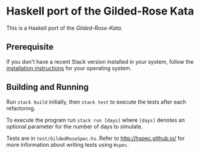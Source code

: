 # Haskell port of the Gilded-Rose Kata

This is a Haskell port of the *Gilded-Rose-Kata*. 

## Prerequisite

If you don't have a recent Stack version installed in your system, follow the 
[installation instructions](https://docs.haskellstack.org/en/stable/install_and_upgrade/) 
for your operating system. 

## Building and Running

Run `stack build` initially, then `stack test` to execute the tests after
each refactoring.

To execute the program run `stack run [days]` where `[days]` denotes an optional
parameter for the number of days to simulate.

Tests are in `test/GildedRoseSpec.hs`. Refer to http://hspec.github.io/ for
more information about writing tests using `Hspec`.

